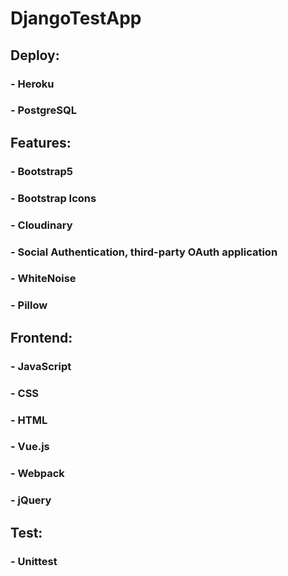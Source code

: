 # DjangoTestApp

## Deploy:

### - Heroku
### - PostgreSQL

## Features:

### - Bootstrap5
### - Bootstrap Icons
### - Cloudinary
### - Social Authentication, third-party OAuth application 
### - WhiteNoise
### - Pillow

## Frontend:

### - JavaScript
### - CSS 
### - HTML
### - Vue.js
### - Webpack 
### - jQuery

## Test:

### - Unittest

